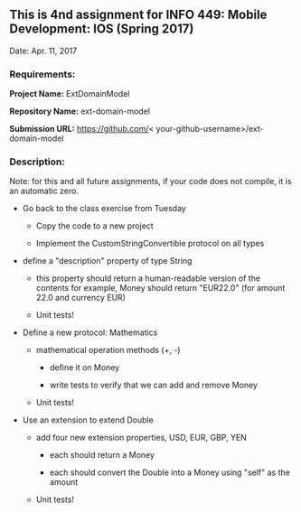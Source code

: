 ## This is 4nd assignment for INFO 449: Mobile Development: IOS (Spring 2017)

Date: Apr. 11, 2017

### Requirements:

__Project Name:__ ExtDomainModel

__Repository Name:__ ext-domain-model

__Submission URL:__ https://github.com/&lt; your-github-username>/ext-domain-model

### Description:

Note: for this and all future assignments, if your code does not compile, it is an automatic zero.

- Go back to the class exercise from Tuesday

  - Copy the code to a new project

  - Implement the CustomStringConvertible protocol on all types

- define a "description" property of type String
  - this property should return a human-readable version of the contents
    for example, Money should return "EUR22.0" (for amount 22.0 and currency EUR)

  - Unit tests!

- Define a new protocol: Mathematics

  - mathematical operation methods (+, -)
  
    - define it on Money

    - write tests to verify that we can add and remove Money

  - Unit tests!

- Use an extension to extend Double

  - add four new extension properties, USD, EUR, GBP, YEN
  
    - each should return a Money
    
    - each should convert the Double into a Money using "self" as the amount

  - Unit tests!
